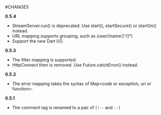 #CHANGES

**0.5.4**

* StreamServer.run() is deprecated. Use start(), startSecure() or startOn() instead.
* URL mapping supports grouping, such as /user/(name:[^/]*)
* Support the new Dart I/O.

**0.5.3**

* The filter mapping is supported.
* HttpConnect.then is removed. Use Future.catchError() instead.

**0.5.2**

* The error mapping takes the syntax of Map<code or exception, uri or function>.

**0.5.1**

* The comment tag is renamed to a pair of `[!--` and `--]`
